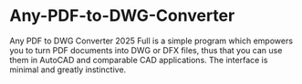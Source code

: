 # Any-PDF-to-DWG-Converter
Any PDF to DWG Converter 2025 Full is a simple program which empowers you to turn PDF documents into DWG or DFX files, thus that you can use them in AutoCAD and comparable CAD applications. The interface is minimal and greatly instinctive. 

